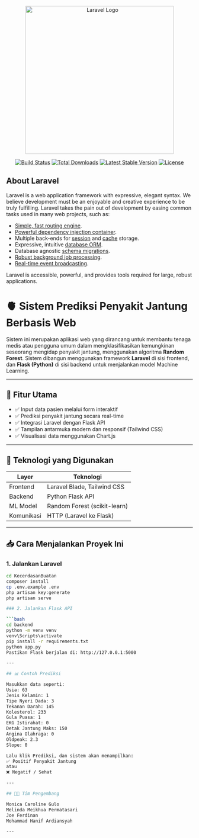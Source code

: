 <p align="center"><a href="https://laravel.com" target="_blank"><img src="https://raw.githubusercontent.com/laravel/art/master/logo-lockup/5%20SVG/2%20CMYK/1%20Full%20Color/laravel-logolockup-cmyk-red.svg" width="400" alt="Laravel Logo"></a></p>

<p align="center">
<a href="https://github.com/laravel/framework/actions"><img src="https://github.com/laravel/framework/workflows/tests/badge.svg" alt="Build Status"></a>
<a href="https://packagist.org/packages/laravel/framework"><img src="https://img.shields.io/packagist/dt/laravel/framework" alt="Total Downloads"></a>
<a href="https://packagist.org/packages/laravel/framework"><img src="https://img.shields.io/packagist/v/laravel/framework" alt="Latest Stable Version"></a>
<a href="https://packagist.org/packages/laravel/framework"><img src="https://img.shields.io/packagist/l/laravel/framework" alt="License"></a>
</p>

## About Laravel

Laravel is a web application framework with expressive, elegant syntax. We believe development must be an enjoyable and creative experience to be truly fulfilling. Laravel takes the pain out of development by easing common tasks used in many web projects, such as:

- [Simple, fast routing engine](https://laravel.com/docs/routing).
- [Powerful dependency injection container](https://laravel.com/docs/container).
- Multiple back-ends for [session](https://laravel.com/docs/session) and [cache](https://laravel.com/docs/cache) storage.
- Expressive, intuitive [database ORM](https://laravel.com/docs/eloquent).
- Database agnostic [schema migrations](https://laravel.com/docs/migrations).
- [Robust background job processing](https://laravel.com/docs/queues).
- [Real-time event broadcasting](https://laravel.com/docs/broadcasting).

Laravel is accessible, powerful, and provides tools required for large, robust applications.

# 🫀 Sistem Prediksi Penyakit Jantung Berbasis Web

Sistem ini merupakan aplikasi web yang dirancang untuk membantu tenaga medis atau pengguna umum dalam mengklasifikasikan kemungkinan seseorang mengidap penyakit jantung, menggunakan algoritma **Random Forest**. Sistem dibangun menggunakan framework **Laravel** di sisi frontend, dan **Flask (Python)** di sisi backend untuk menjalankan model Machine Learning.

---

## 🚀 Fitur Utama

- ✅ Input data pasien melalui form interaktif
- ✅ Prediksi penyakit jantung secara real-time
- ✅ Integrasi Laravel dengan Flask API
- ✅ Tampilan antarmuka modern dan responsif (Tailwind CSS)
- ✅ Visualisasi data menggunakan Chart.js

---

## 🧠 Teknologi yang Digunakan

| Layer         | Teknologi                    |
|---------------|------------------------------|
| Frontend      | Laravel Blade, Tailwind CSS  |
| Backend       | Python Flask API             |
| ML Model      | Random Forest (scikit-learn) |
| Komunikasi    | HTTP (Laravel ke Flask)      |

---

## 📥 Cara Menjalankan Proyek Ini

### 1. Jalankan Laravel

```bash
cd KecerdasanBuatan
composer install
cp .env.example .env
php artisan key:generate
php artisan serve

### 2. Jalankan Flask API

```bash
cd backend
python -m venv venv
venv\Scripts\activate
pip install -r requirements.txt
python app.py
Pastikan Flask berjalan di: http://127.0.0.1:5000

---

## 📊 Contoh Prediksi

Masukkan data seperti:
Usia: 63  
Jenis Kelamin: 1  
Tipe Nyeri Dada: 3  
Tekanan Darah: 145  
Kolesterol: 233  
Gula Puasa: 1  
EKG Istirahat: 0  
Detak Jantung Maks: 150  
Angina Olahraga: 0  
Oldpeak: 2.3  
Slope: 0

Lalu klik Prediksi, dan sistem akan menampilkan:
✅ Positif Penyakit Jantung
atau
❌ Negatif / Sehat

---

## 👨‍💻 Tim Pengembang

Monica Caroline Gulo
Melinda Meikhua Permatasari
Joe Ferdinan
Mohammad Hanif Ardiansyah

---
